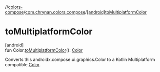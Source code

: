 //[colors-compose](../../index.md)/[com.chrynan.colors.compose](index.md)/[[android]toMultiplatformColor]([android]to-multiplatform-color.md)

# toMultiplatformColor

[android]\
fun Color.[toMultiplatformColor]([android]to-multiplatform-color.md)(): [Color](../../../colors-core/colors-core/com.chrynan.colors/-color/index.md)

Converts this androidx.compose.ui.graphics.Color to a Kotlin Multiplatform compatible [Color](../../../colors-core/colors-core/com.chrynan.colors/-color/index.md).
